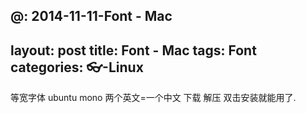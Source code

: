 
@: 2014-11-11-Font - Mac
---
layout: post
title: Font - Mac
tags: Font
categories: 👓-Linux
---

等宽字体 ubuntu mono 
两个英文=一个中文
下载 解压 双击安装就能用了.


